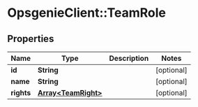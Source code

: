 # OpsgenieClient::TeamRole

## Properties
Name | Type | Description | Notes
------------ | ------------- | ------------- | -------------
**id** | **String** |  | [optional] 
**name** | **String** |  | [optional] 
**rights** | [**Array&lt;TeamRight&gt;**](TeamRight.md) |  | [optional] 


